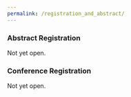 ```yaml
---
permalink: /registration_and_abstract/
---
```


### Abstract Registration 

Not yet open.


### Conference Registration

Not yet open.
